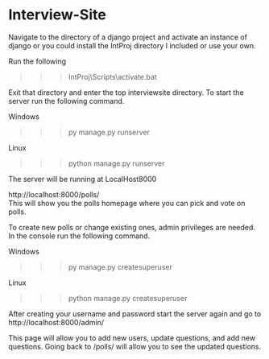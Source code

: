 # Interview-Site
Navigate to the directory of a django project  and activate an instance of django or you could install the IntProj directory I included or use your own. 

Run the following 
>>>IntProj\Scripts\activate.bat

Exit that directory and enter the top interviewsite directory.
To start the server run the following command.

Windows
>>>py manage.py runserver

Linux
>>>python manage.py runserver

The server will be running at LocalHost8000

http://localhost:8000/polls/  
This will show you the polls homepage where you can pick and vote on polls.

To create new polls or change existing ones, admin privileges are needed.
In the console run the following command.

Windows
>>>py manage.py createsuperuser

Linux
>>>python manage.py createsuperuser

After creating your username and password start the server again and go to
http://localhost:8000/admin/

This page will allow you to add new users, update questions, and add new questions.
Going back to /polls/ will allow you to see the updated questions.
